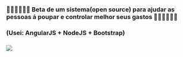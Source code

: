 <h3> 🚀🚀🚀🚀🚀🚀 Beta de um sistema(open source) para ajudar as pessoas á poupar e controlar melhor seus gastos 🚀🚀🚀🚀🚀🚀 </h3>
 
 <h3>(Usei: AngularJS + NodeJS + Bootstrap)<h3>

<img src="https://cdn.dribbble.com/users/107759/screenshots/3910293/piggy.gif">
